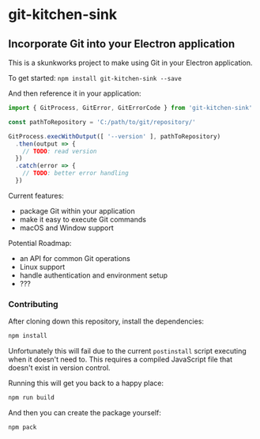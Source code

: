 # git-kitchen-sink
## Incorporate Git into your Electron application

This is a skunkworks project to make using Git in your Electron application.

To get started: `npm install git-kitchen-sink --save`

And then reference it in your application:

```js
import { GitProcess, GitError, GitErrorCode } from 'git-kitchen-sink'

const pathToRepository = 'C:/path/to/git/repository/'

GitProcess.execWithOutput([ '--version' ], pathToRepository)
  .then(output => {
    // TODO: read version
  })
  .catch(error => {
    // TODO: better error handling
  })
```

Current features:

 - package Git within your application
 - make it easy to execute Git commands
 - macOS and Window support

Potential Roadmap:

 - an API for common Git operations
 - Linux support
 - handle authentication and environment setup
 - ???


### Contributing

After cloning down this repository, install the dependencies:

```sh
npm install
```

Unfortunately this will fail due to the current `postinstall` script executing
when it doesn't need to. This requires a compiled JavaScript file that doesn't
exist in version control.

Running this will get you back to a happy place:

```sh
npm run build
```

And then you can create the package yourself:

```sh
npm pack
```
